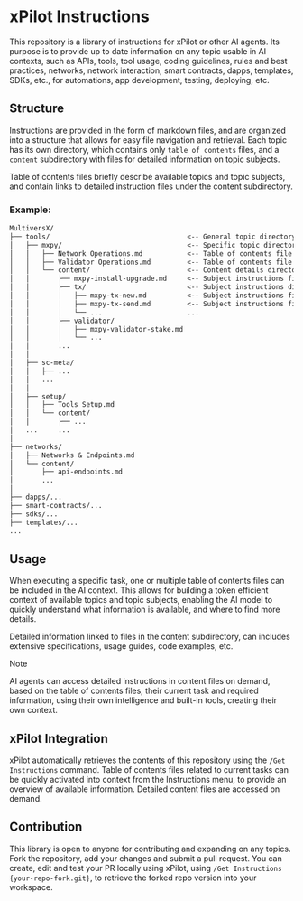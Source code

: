 # xPilot Instructions

This repository is a library of instructions for xPilot or other AI agents. Its purpose is to provide up to date information on any topic usable in AI contexts, such as APIs, tools, tool usage, coding guidelines, rules and best practices, networks, network interaction, smart contracts, dapps, templates, SDKs, etc., for automations, app development, testing, deploying, etc.

## Structure

Instructions are provided in the form of markdown files, and are organized into a structure that allows for easy file navigation and retrieval. Each topic has its own directory, which contains only `table of contents` files, and a `content` subdirectory with files for detailed information on topic subjects.

Table of contents files briefly describe available topics and topic subjects, and contain links to detailed instruction files under the content subdirectory.

### Example:

```markdown
MultiversX/
├── tools/                                  <-- General topic directory
│   ├── mxpy/                               <-- Specific topic directory
│   │   ├── Network Operations.md           <-- Table of contents file
│   │   ├── Validator Operations.md         <-- Table of contents file
│   │   └── content/                        <-- Content details directory
│   │       ├── mxpy-install-upgrade.md     <-- Subject instructions file
│   │       ├── tx/                         <-- Subject instructions directory
│   │       │   ├── mxpy-tx-new.md          <-- Subject instructions file
│   │       │   ├── mxpy-tx-send.md         <-- Subject instructions file
│   │       │   └── ...                     ...
│   │       ├── validator/
│   │       │   ├── mxpy-validator-stake.md
│   │       │   └── ...
│   │       ...
│   │
│   ├── sc-meta/
│   │   ├── ...
│   │   ...
│   │
│   ├── setup/
│   │   ├── Tools Setup.md
│   │   └── content/
│   │       ├── ...
│   ...     ...
│
├── networks/
│   ├── Networks & Endpoints.md
│   └── content/
│       ├── api-endpoints.md
│       ...
│
├── dapps/...
├── smart-contracts/...
├── sdks/...
├── templates/...
...
```

## Usage

When executing a specific task, one or multiple table of contents files can be included in the AI context. This allows for building a token efficient context of available topics and topic subjects, enabling the AI model to quickly understand what information is available, and where to find more details.

Detailed information linked to files in the content subdirectory, can includes extensive specifications, usage guides, code examples, etc.

>[!NOTE]
>AI agents can access detailed instructions in content files on demand, based on the table of contents files, their current task and required information, using their own intelligence and built-in tools, creating their own context.

## xPilot Integration

xPilot automatically retrieves the contents of this repository using the `/Get Instructions` command. Table of contents files related to current tasks can be quickly activated into context from the Instructions menu, to provide an overview of available information. Detailed content files are accessed on demand.

## Contribution

This library is open to anyone for contributing and expanding on any topics. Fork the repository, add your changes and submit a pull request. You can create, edit and test your PR locally using xPilot, using `/Get Instructions {your-repo-fork.git}`, to retrieve the forked repo version into your workspace.